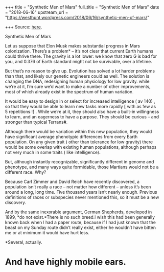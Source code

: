 +++
title = "Synthetic Men of Mars"
full_title = "Synthetic Men of Mars"
date = "2018-06-16"
upstream_url = "https://westhunt.wordpress.com/2018/06/16/synthetic-men-of-mars/"

+++
Source: [here](https://westhunt.wordpress.com/2018/06/16/synthetic-men-of-mars/).

Synthetic Men of Mars

Let us suppose that Elon Musk makes substantial progress in Mars
colonization. There’s a problem\* – it’s not clear that current Earth
humans could thrive there. The gravity is a lot lower: we know that zero
G is bad for you, and 0.376 of Earth standard might not be survivable,
over a lifetime.

But that’s no reason to give up. Evolution has solved a lot harder
problems than that, and likely our genetic engineers could as well. The
solution is changing the DNA, redesigning human physiology for low
gravity. while we’re at it, I’m sure we’d want to make a number of
other improvements, most of which already exist in the spectrum of human
variation.

It would be easy to design in or select for increased intelligence ( av
140) , so that they would be able to learn new tasks more rapidly \[
with as few as 5 repetitions !\] . While we’re at it, they should also
have a built-in willingness to learn, and an eagerness to have a
purpose. They should be curious – and stronger than typical Terrans#.

Although there would be variation within this new population, they would
have significant average phenotypic differences from every Earth
population. On any given trait ( other than tolerance for low gravity)
there would be some overlap with existing human populations, although
perhaps not very much in some traits ( like intelligence).

But, although instantly recognizable, significantly different in genome
and phenotype, and many ways quite formidable, those Martians would not
be a different race. Why?

Because Carl Zimmer and David Reich have recently discovered, a
population isn’t really a race – not matter how different – unless it’s
been around a long, long time. Five thousand years isn’t nearly
enough. Previous definitions of races or subspecies never mentioned
this, so it must be a new discovery.

And by the same inexorable argument, German Shepherds, developed in
1899, *do not exist.*There is no such breed.I wish this had been
generally known back when I had a paper route, because if I had just
known that the beast on my Sunday route didn’t really exist, either he
wouldn’t have bitten me or at minimum it would have hurt less.



\*Several, actually.

# And have highly mobile ears.



